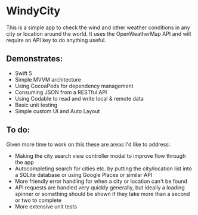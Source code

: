 # WindyCity

This is a simple app to check the wind and other weather conditions in any city or location around the world. It uses the OpenWeatherMap API and will require an API key to do anything useful.

## Demonstrates:

- Swift 5
- Simple MVVM architecture
- Using CocoaPods for dependency management
- Consuming JSON from a RESTful API
- Using Codable to read and write local & remote data
- Basic unit testing
- Simple custom UI and Auto Layout

## To do:

Given more time to work on this these are areas I'd like to address:
- Making the city search view controller modal to improve flow through the app
- Autocompleting search for cities etc. by putting the city/location list into a SQLite database or using Google Places or similar API
- More friendly error handling for when a city or location can't be found
- API requests are handled very quickly generally, but ideally a loading spinner or something should be shown if they take more than a second or two to complete
- More extensive unit tests
